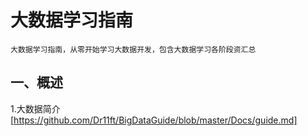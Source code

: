 大数据学习指南
===
    大数据学习指南，从零开始学习大数据开发，包含大数据学习各阶段资汇总

一、概述
---
1.大数据简介[https://github.com/Dr11ft/BigDataGuide/blob/master/Docs/guide.md]
